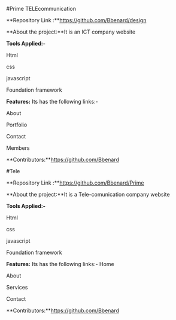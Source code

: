 
#Prime TELEcommunication

**Repository Link :**https://github.com/Bbenard/design

**About the project:**It is an  ICT company  website

**Tools Applied:-**

Html

css 

javascript

Foundation framework

**Features:** Its has the following links:-

About

Portfolio

Contact

Members

**Contributors:**https://github.com/Bbenard


#Tele

**Repository Link :**https://github.com/Bbenard/Prime

**About the project:**It is a Tele-comunication company  website

**Tools Applied:-**

Html

css 

javascript

Foundation framework

**Features:** Its has the following links:-
Home

About

Services

Contact


**Contributors:**https://github.com/Bbenard
